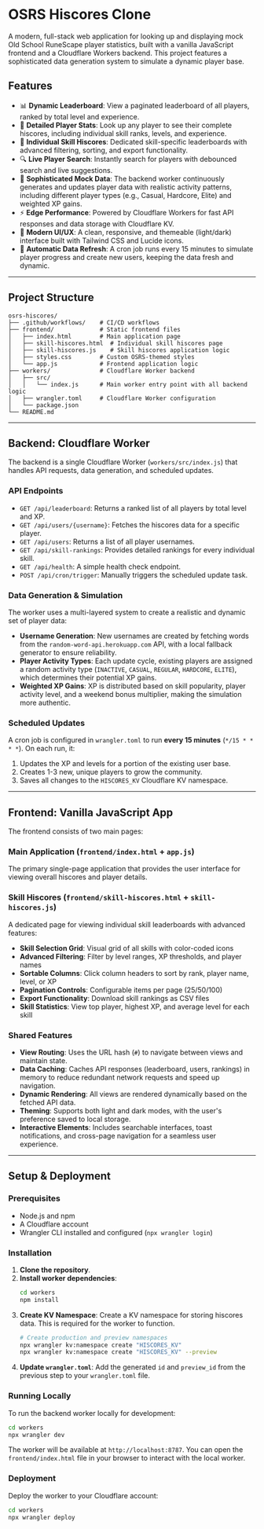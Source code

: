 # OSRS Hiscores Clone

A modern, full-stack web application for looking up and displaying mock Old School RuneScape player statistics, built with a vanilla JavaScript frontend and a Cloudflare Workers backend. This project features a sophisticated data generation system to simulate a dynamic player base.

## Features

  - 📊 **Dynamic Leaderboard**: View a paginated leaderboard of all players, ranked by total level and experience.
  - 👤 **Detailed Player Stats**: Look up any player to see their complete hiscores, including individual skill ranks, levels, and experience.
  - 🎯 **Individual Skill Hiscores**: Dedicated skill-specific leaderboards with advanced filtering, sorting, and export functionality.
  - 🔍 **Live Player Search**: Instantly search for players with debounced search and live suggestions.
  - 🤖 **Sophisticated Mock Data**: The backend worker continuously generates and updates player data with realistic activity patterns, including different player types (e.g., Casual, Hardcore, Elite) and weighted XP gains.
  - ⚡ **Edge Performance**: Powered by Cloudflare Workers for fast API responses and data storage with Cloudflare KV.
  - 🎨 **Modern UI/UX**: A clean, responsive, and themeable (light/dark) interface built with Tailwind CSS and Lucide icons.
  - 🔄 **Automatic Data Refresh**: A cron job runs every 15 minutes to simulate player progress and create new users, keeping the data fresh and dynamic.

-----

## Project Structure

```
osrs-hiscores/
├── .github/workflows/    # CI/CD workflows
├── frontend/             # Static frontend files
│   ├── index.html        # Main application page
│   ├── skill-hiscores.html  # Individual skill hiscores page
│   ├── skill-hiscores.js    # Skill hiscores application logic
│   ├── styles.css        # Custom OSRS-themed styles
│   └── app.js            # Frontend application logic
├── workers/              # Cloudflare Worker backend
│   ├── src/
│   │   └── index.js      # Main worker entry point with all backend logic
│   ├── wrangler.toml     # Cloudflare Worker configuration
│   └── package.json
└── README.md
```

-----

## Backend: Cloudflare Worker

The backend is a single Cloudflare Worker (`workers/src/index.js`) that handles API requests, data generation, and scheduled updates.

### API Endpoints

  - `GET /api/leaderboard`: Returns a ranked list of all players by total level and XP.
  - `GET /api/users/{username}`: Fetches the hiscores data for a specific player.
  - `GET /api/users`: Returns a list of all player usernames.
  - `GET /api/skill-rankings`: Provides detailed rankings for every individual skill.
  - `GET /api/health`: A simple health check endpoint.
  - `POST /api/cron/trigger`: Manually triggers the scheduled update task.

### Data Generation & Simulation

The worker uses a multi-layered system to create a realistic and dynamic set of player data:

  - **Username Generation**: New usernames are created by fetching words from the `random-word-api.herokuapp.com` API, with a local fallback generator to ensure reliability.
  - **Player Activity Types**: Each update cycle, existing players are assigned a random activity type (`INACTIVE`, `CASUAL`, `REGULAR`, `HARDCORE`, `ELITE`), which determines their potential XP gains.
  - **Weighted XP Gains**: XP is distributed based on skill popularity, player activity level, and a weekend bonus multiplier, making the simulation more authentic.

### Scheduled Updates

A cron job is configured in `wrangler.toml` to run **every 15 minutes** (`*/15 * * * *`). On each run, it:

1.  Updates the XP and levels for a portion of the existing user base.
2.  Creates 1-3 new, unique players to grow the community.
3.  Saves all changes to the `HISCORES_KV` Cloudflare KV namespace.

-----

## Frontend: Vanilla JavaScript App

The frontend consists of two main pages:

### Main Application (`frontend/index.html` + `app.js`)
The primary single-page application that provides the user interface for viewing overall hiscores and player details.

### Skill Hiscores (`frontend/skill-hiscores.html` + `skill-hiscores.js`)
A dedicated page for viewing individual skill leaderboards with advanced features:
- **Skill Selection Grid**: Visual grid of all skills with color-coded icons
- **Advanced Filtering**: Filter by level ranges, XP thresholds, and player names
- **Sortable Columns**: Click column headers to sort by rank, player name, level, or XP
- **Pagination Controls**: Configurable items per page (25/50/100)
- **Export Functionality**: Download skill rankings as CSV files
- **Skill Statistics**: View top player, highest XP, and average level for each skill

### Shared Features

  - **View Routing**: Uses the URL hash (`#`) to navigate between views and maintain state.
  - **Data Caching**: Caches API responses (leaderboard, users, rankings) in memory to reduce redundant network requests and speed up navigation.
  - **Dynamic Rendering**: All views are rendered dynamically based on the fetched API data.
  - **Theming**: Supports both light and dark modes, with the user's preference saved to local storage.
  - **Interactive Elements**: Includes searchable interfaces, toast notifications, and cross-page navigation for a seamless user experience.

-----

## Setup & Deployment

### Prerequisites

  - Node.js and npm
  - A Cloudflare account
  - Wrangler CLI installed and configured (`npx wrangler login`)

### Installation

1.  **Clone the repository**.
2.  **Install worker dependencies**:
    ```bash
    cd workers
    npm install
    ```
3.  **Create KV Namespace**: Create a KV namespace for storing hiscores data. This is required for the worker to function.
    ```bash
    # Create production and preview namespaces
    npx wrangler kv:namespace create "HISCORES_KV"
    npx wrangler kv:namespace create "HISCORES_KV" --preview
    ```
4.  **Update `wrangler.toml`**: Add the generated `id` and `preview_id` from the previous step to your `wrangler.toml` file.

### Running Locally

To run the backend worker locally for development:

```bash
cd workers
npx wrangler dev
```

The worker will be available at `http://localhost:8787`. You can open the `frontend/index.html` file in your browser to interact with the local worker.

### Deployment

Deploy the worker to your Cloudflare account:

```bash
cd workers
npx wrangler deploy
```
